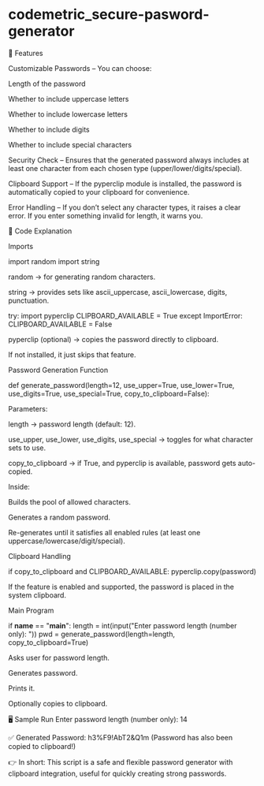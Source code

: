 # codemetric_secure-pasword-generator

🔑 Features

Customizable Passwords – You can choose:

Length of the password

Whether to include uppercase letters

Whether to include lowercase letters

Whether to include digits

Whether to include special characters

Security Check – Ensures that the generated password always includes at least one character from each chosen type (upper/lower/digits/special).

Clipboard Support – If the pyperclip module is installed, the password is automatically copied to your clipboard for convenience.

Error Handling – If you don’t select any character types, it raises a clear error.
If you enter something invalid for length, it warns you.

📂 Code Explanation

Imports

import random
import string


random → for generating random characters.

string → provides sets like ascii_uppercase, ascii_lowercase, digits, punctuation.

try:
    import pyperclip
    CLIPBOARD_AVAILABLE = True
except ImportError:
    CLIPBOARD_AVAILABLE = False


pyperclip (optional) → copies the password directly to clipboard.

If not installed, it just skips that feature.

Password Generation Function

def generate_password(length=12, use_upper=True, use_lower=True, use_digits=True, use_special=True, copy_to_clipboard=False):


Parameters:

length → password length (default: 12).

use_upper, use_lower, use_digits, use_special → toggles for what character sets to use.

copy_to_clipboard → if True, and pyperclip is available, password gets auto-copied.

Inside:

Builds the pool of allowed characters.

Generates a random password.

Re-generates until it satisfies all enabled rules (at least one uppercase/lowercase/digit/special).

Clipboard Handling

if copy_to_clipboard and CLIPBOARD_AVAILABLE:
    pyperclip.copy(password)


If the feature is enabled and supported, the password is placed in the system clipboard.

Main Program

if __name__ == "__main__":
    length = int(input("Enter password length (number only): "))
    pwd = generate_password(length=length, copy_to_clipboard=True)


Asks user for password length.

Generates password.

Prints it.

Optionally copies to clipboard.

🖥️ Sample Run
Enter password length (number only): 14

✅ Generated Password: h3%F9!AbT2&Q1m
(Password has also been copied to clipboard!)


👉 In short:
This script is a safe and flexible password generator with clipboard integration, useful for quickly creating strong passwords.
